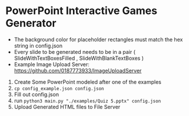 # PowerPoint Interactive Games Generator

- The background color for placeholder rectangles must match the hex string in config.json
- Every slide to be generated needs to be in a pair ( SlideWithTextBoxesFilled , SlideWithBlankTextBoxes )
- Example Image Upload Server: https://github.com/0187773933/ImageUploadServer

1. Create Some PowerPoint modeled after one of the examples
2. `cp config_example.json config.json`
3. Fill out config.json
4. run `python3 main.py "./examples/Quiz 5.pptx" config.json`
5. Upload Generated HTML files to File Server